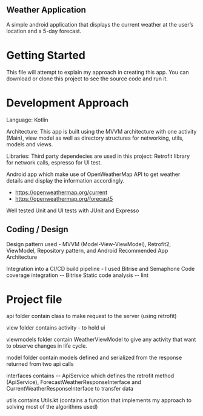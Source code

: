 ## Weather Application
A simple android application that displays the current weather at the user’s location and a 5-day forecast.

# Getting Started
This file will attempt to explain my approach in creating this app. You can download or clone this project to see the source code and run it.

# Development Approach
Language: Kotlin

Architecture: This app is built using the MVVM architecture with one activity (Main), view model as well as directory structures for networking, utils, models and views.

Libraries: Third party dependecies are used in this project: Retrofit library for network calls, espresso for UI test.

Android app which make use of OpenWeatherMap API to get weather details and display the information accordingly.

  - https://openweathermap.org/current
  - https://openweathermap.org/forecast5

Well tested Unit and UI tests with JUnit and Expresso


## Coding / Design
Design pattern used - MVVM (Model-View-ViewModel), Retrofit2, ViewModel, Repository pattern, and Android Recommended App Architecture

Integration into a CI/CD build pipeline - I used Bitrise and Semaphone
Code coverage integration -- Bitrise
Static code analysis -- lint


# Project file

api folder contain class to make request to the server (using retrofit)

view folder contains activity - to hold ui

viewmodels folder contain WeatherViewModel to give any activity that want to observe changes in life cycle.

model folder contain models defined and serialized from the response returned from two api calls

interfaces contains -- ApiService which defines the retrofit method (ApiService), ForecastWeatherResponseInterface and CurrentWeatherResponseInterface to transfer data

utils contains Utils.kt (contains a function that implements my approach to solving most of the algorithms used)


